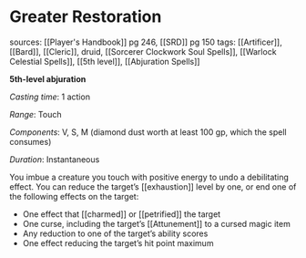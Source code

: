 # Greater Restoration
sources: [[Player's Handbook]] pg 246, [[SRD]] pg 150
tags: [[Artificer]], [[Bard]], [[Cleric]], druid, [[Sorcerer Clockwork Soul Spells]], [[Warlock Celestial Spells]], [[5th level]], [[Abjuration Spells]]

**5th-level abjuration**

*Casting time*: 1 action

*Range*: Touch

*Components*: V, S, M (diamond dust worth at least 100 gp, which the spell consumes)

*Duration*: Instantaneous

You imbue a creature you touch with positive energy to undo a debilitating effect. You can reduce the target’s [[exhaustion]] level by one, or end one of the following effects on the target:

* One effect that [[charmed]] or [[petrified]] the target
* One curse, including the target’s [[Attunement]] to a cursed magic item
* Any reduction to one of the target’s ability scores
* One effect reducing the target’s hit point maximum
